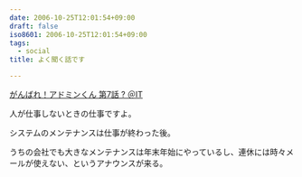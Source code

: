 ```yaml
---
date: 2006-10-25T12:01:54+09:00
draft: false
iso8601: 2006-10-25T12:01:54+09:00
tags:
  - social
title: よく聞く話です

---
```


<div class="entry-body">
  <p><a title="がんばれ！アドミンくん 第7話 ? ＠IT" href="http://www.atmarkit.co.jp/fwin2k/itpropower/admin-kun/007/adminkun007.html">がんばれ！アドミンくん 第7話 ? ＠IT</a></p>

  <p>人が仕事しないときの仕事ですよ。</p>

  <p>システムのメンテナンスは仕事が終わった後。</p>

  <p>うちの会社でも大きなメンテナンスは年末年始にやっているし、連休には時々メールが使えない、というアナウンスが来る。</p>
</div>
